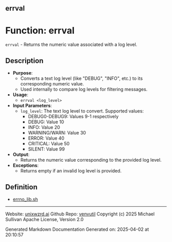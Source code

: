 ## errval
# Function: errval
`errval` - Returns the numeric value associated with a log level.
## Description
- **Purpose**: 
  - Converts a text log level (like "DEBUG", "INFO", etc.) to its corresponding numeric value.
  - Used internally to compare log levels for filtering messages.
- **Usage**: 
  - `errval <log_level>`
- **Input Parameters**: 
  - `log_level`: The text log level to convert. Supported values:
    - DEBUG0-DEBUG9: Values 9-1 respectively
    - DEBUG: Value 10
    - INFO: Value 20
    - WARNING/WARN: Value 30 
    - ERROR: Value 40
    - CRITICAL: Value 50
    - SILENT: Value 99
- **Output**: 
  - Returns the numeric value corresponding to the provided log level.
- **Exceptions**: 
  - Returns empty if an invalid log level is provided.

## Definition 

* [errno_lib.sh](../errno_lib_sh.md)
---

Website: [unixwzrd.ai](https://unixwzrd.ai)
Github Repo: [venvutil](https://github.com/unixwzrd/venvutil)
Copyright (c) 2025 Michael Sullivan
Apache License, Version 2.0

Generated Markdown Documentation
Generated on: 2025-04-02 at 20:10:57
